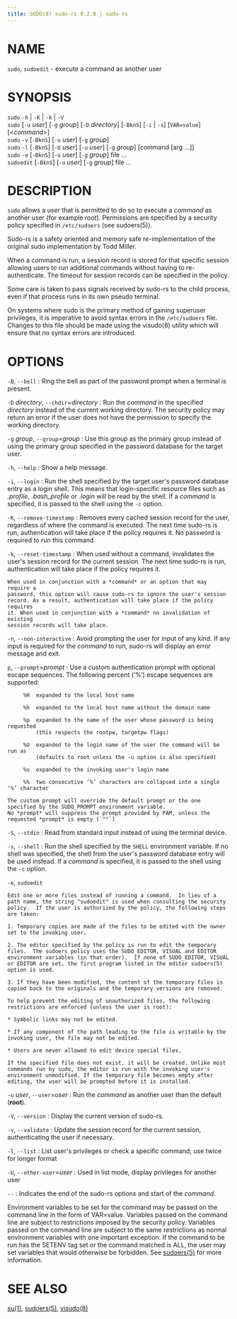 ```yaml
---
title: SUDO(8) sudo-rs 0.2.8 | sudo-rs
---
```


# NAME

`sudo`, `sudoedit` - execute a command as another user

# SYNOPSIS

`sudo` `-h` | `-K` | `-k` | `-V`\
`sudo` \[`-u` *user*\] \[`-g` *group*\] \[`-D` *directory*\] \[`-BknS`\] \[`-i` | `-s`\] \[`VAR=value`\] \[<*command*>\]\
`sudo` `-v` \[`-BknS`\] \[`-u` *user*\]  \[`-g` *group*\]\
`sudo` `-l` \[`-BknS`\] \[`-U` *user*\] \[`-u` *user*\]  \[`-g` *group*\] \[command \[arg ...\]\]\
`sudo` `-e` \[`-BknS`\] \[`-u` *user*\] \[`-g` *group*\] file ...\
`sudoedit` \[`-BknS`\] \[`-u` *user*\] \[`-g` *group*\] file ...


# DESCRIPTION

`sudo` allows a user that is permitted to do so to execute a *command* as
another user (for example *root*). Permissions are specified by a security
policy specified in `/etc/sudoers` (see sudoers(5)).

Sudo-rs is a safety oriented and memory safe re-implementation of the original
sudo implementation by Todd Miller.

When a command is run, a session record is stored for that specific session
allowing users to run additional commands without having to re-authenticate. The
timeout for session records can be specified in the policy.

Some care is taken to pass signals received by sudo-rs to the child process,
even if that process runs in its own pseudo terminal.

On systems where sudo is the primary method of gaining superuser privileges, it is
imperative to avoid syntax errors in the `/etc/sudoers` file. Changes to this file
should be made using the visudo(8) utility which will ensure that no syntax errors
are introduced.

# OPTIONS

`-B`, `--bell`
: Ring the bell as part of the password prompt when a terminal is present.

`-D` *directory*, `--chdir`=*directory*
:   Run the *command* in the specified *directory* instead of the current
    working directory. The security policy may return an error if the user does
    not have the permission to specify the working directory.

`-g` *group*, `--group`=*group*
:   Use this *group* as the primary group instead of using the primary group
    specified in the password database for the target user.

`-h`, `--help`
:   Show a help message.

`-i`, `--login`
:   Run the shell specified by the target user's password database entry as a
    login shell. This means that login-specific resource files such as
    *.profile*, *.bash_profile* or *.login* will be read by the shell. If a
    *command* is specified, it is passed to the shell using the `-c` option.

`-K`, `--remove-timestamp`
:   Removes every cached session record for the user, regardless of where the
    command is executed. The next time sudo-rs is run, authentication will take
    place if the policy requires it. No password is required to run this
    command.

`-k`, `--reset-timestamp`
:   When used without a command, invalidates the user's session record for
    the current session. The next time sudo-rs is run, authentication will take
    place if the policy requires it.

    When used in conjunction with a *command* or an option that may require a
    password, this option will cause sudo-rs to ignore the user's session
    record. As a result, authentication will take place if the policy requires
    it. When used in conjunction with a *command* no invalidation of existing
    session records will take place.

`-n`, `--non-interactive`
:   Avoid prompting the user for input of any kind. If any input is required for
    the *command* to run, sudo-rs will display an error message and exit.

`p`, `--prompt`=*prompt*
:   Use a custom authentication prompt with optional escape sequences. The
    following percent (‘%’) escape sequences are supported:

         %H  expanded to the local host name

         %h  expanded to the local host name without the domain name

         %p  expanded to the name of the user whose password is being requested
             (this respects the rootpw, targetpw flags)

         %U  expanded to the login name of the user the command will be run as
             (defaults to root unless the -u option is also specified)

         %u  expanded to the invoking user's login name

         %%  two consecutive ‘%’ characters are collapsed into a single ‘%’ character

    The custom prompt will override the default prompt or the one specified by the SUDO_PROMPT environment variable.
    No *prompt* will suppress the prompt provided by PAM, unless the requested *prompt* is empty (`""`)

`-S`, `--stdin`
:   Read from standard input instead of using the terminal device.

`-s`, `--shell`
:   Run the shell specified by the `SHELL` environment variable. If no shell
    was specified, the shell from the user's password database entry will be
    used instead. If a *command* is specified, it is passed to the shell using the `-c` option.

`-e`, `sudoedit`

    Edit one or more files instead of running a command.  In lieu of a path name, the string "sudoedit" is used when consulting the security policy.  If the user is authorized by the policy, the following steps are taken:

    1. Temporary copies are made of the files to be edited with the owner set to the invoking user.

    2. The editor specified by the policy is run to edit the temporary files.  The sudoers policy uses the SUDO_EDITOR, VISUAL and EDITOR environment variables (in that order).  If none of SUDO_EDITOR, VISUAL or EDITOR are set, the first program listed in the editor sudoers(5) option is used.

    3. If they have been modified, the content of the temporary files is copied back to the originals and the temporary versions are removed.

    To help prevent the editing of unauthorized files, the following restrictions are enforced (unless the user is root):

    * Symbolic links may not be edited.

    * If any component of the path leading to the file is writable by the invoking user, the file may not be edited.

    * Users are never allowed to edit device special files.

    If the specified file does not exist, it will be created. Unlike most commands run by sudo, the editor is run with the invoking user's environment unmodified. If the temporary file becomes empty after editing, the user will be prompted before it is installed.

`-u` *user*, `--user`=*user*
:   Run the *command* as another user than the default (**root**).

`-V`, `--version`
:   Display the current version of sudo-rs.

`-v`, `--validate`
:   Update the session record for the current session, authenticating the user
    if necessary.

`-l`, `--list`
:   List user's privileges or check a specific command; use twice for longer format

`-U`, `--other-user`=*user*
:   Used in list mode, display privileges for another user


`--`
:   Indicates the end of the sudo-rs options and start of the *command*.

Environment variables to be set for the command may be passed on the command line in the form of VAR=value. Variables passed on the command line are subject to restrictions imposed by the security policy.
Variables passed on the command line are subject to the same restrictions as normal environment variables with one important exception: If the command to be run has the SETENV tag set or the command matched is ALL,
the user may set variables that would otherwise be forbidden. See [sudoers(5)](sudoers.5.md) for more information.

# SEE ALSO

[su(1)](su.1.md), [sudoers(5)](sudoers.5.md), [visudo(8)](visudo.8.md)
